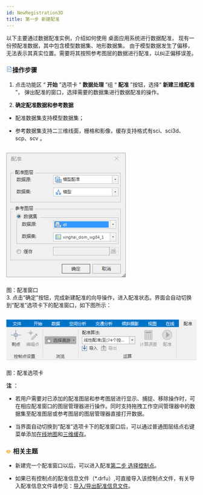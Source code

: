 ```yaml
---
id: NewRegistration3D
title: 第一步 新建配准  
---  
```

以下主要通过数据配准实例，介绍如何使用  桌面应用系统进行数据配准， 现有一份预配准数据，其中包含模型数据集、地形数据集。
由于模型数据发生了偏移，无法表示其真实位置。需要将其按照参考图层的数据进行配准，以纠正偏移误差。



### ![](../../img/read.gif)操作步骤



1. 点击功能区 “ **开始** ”选项卡 “ **数据处理** ”组 “ **配准** ”按钮，选择“ **新建三维配准** ”，
弹出配准的窗口，选择需要的数据集进行数据配准的操作。

2. **确定配准数据和参考数据**

* 配准数据集支持模型数据集；

* 参考数据集支持二三维线面，栅格和影像，缓存支持格式有sci、sci3d、scp、scv 。

![](img/Transformation3D_Form.png)  
---  
图：配准窗口  
3. 点击“确定”按钮，完成新建配准的向导操作，进入配准状态。界面会自动切换到“配准”选项卡下的配准窗口，如下图所示：

![](img/Transformation3D_Navigation.png)  
---  
图：配准选项卡  

**注** ：

* 若用户需要对已添加的配准图层和参考图层进行显示、捕捉、移除操作时，可在相应配准窗口的图层管理器进行操作。同时支持拖拽工作空间管理器中的数据集至配准图层或参考图层的图层管理器直接打开数据。

* 当界面自动切换到“配准”选项卡下的配准窗口后，可以通过普通图层结点右键菜单添加[在线地图](../../SceneOperation/LayersManagement/AddOnlineMaps.html)和[三维缓存](../../SceneOperation/LayersManagement/CacheButton.html)。


### ![](../../img/seealso.png) 相关主题



* 新建完一个配准窗口以后，可以进入配准[第二步 选择控制点](Poniting3D.html)。

* 如果已有控制点的配准信息文件（*.drfu）,可直接导入该控制点文件，有关导入配准信息文件请参见：[导入/导出配准信息文件](importGCP3D.html)。
